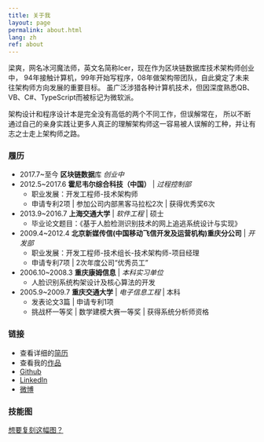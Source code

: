 ```yaml
---
title: 关于我
layout: page
permalink: about.html
lang: zh
ref: about
---
```


梁爽，网名冰河魔法师，英文名简称Icer，现在作为区块链数据库技术架构师创业中，
94年接触计算机，99年开始写程序，08年做架构带团队，自此奠定了未来往架构师方向发展的重要目标。
虽广泛涉猎各种计算机技术，但因深度熟悉QB、VB、C#、TypeScript而被标记为微软派。

架构设计和程序设计本是完全没有高低的两个不同工作，但误解常在，
所以不断通过自己的亲身实践让更多人真正的理解架构师这一容易被人误解的工种，并让有志之士走上架构师之路。


### 履历

* 2017.7~至今 **区块链数据**库 *创业中*
* 2012.5~2017.6 **霍尼韦尔综合科技（中国）** \| *过程控制部*
  - 职业发展：开发工程师-技术架构师
  - 申请专利2项 \| 参加公司内部黑客马拉松2次 \| 获得优秀奖6次
* 2013.9~2016.7 **上海交通大学** \| *软件工程* \| 硕士
  - 毕业论文题目：《基于人脸检测识别技术的网上追逃系统设计与实现》
* 2009.4~2012.4 **北京新媒传信(中国移动飞信开发及运营机构)重庆分公司** \| *开发部*
  - 职业发展：开发工程师-技术组长-技术架构师-项目经理
  - 申请专利7项 \| 2次年度公司“优秀员工”
* 2006.10~2008.3 **重庆康姆信息** \| *本科实习单位*
  - 人脸识别系统构架设计及核心算法的开发
* 2005.9~2009.7 **重庆交通大学** \| *电子信息工程* \| 本科
  - 发表论文3篇 \| 申请专利1项
  - 挑战杯一等奖 \| 数学建模大赛一等奖 \| 获得系统分析师资格

### 链接

* 查看详细的[简历](/p/about/resume.pdf)
* 查看我的[作品](/tags.html#作品展示)
* [Github](https://github.com/wizicer)
* [LinkedIn](https://www.linkedin.com/in/icerdesign)
* [微博](https://weibo.com/wizicer)

### 技能图
<a name="/skills"></a>

<div id="skillmap">
  <div class="skills-wrapper">
      <div id="skills-chart-breadcrumb"></div>
    <div class="row">
    <div class="col-6 skills-sunburst"></div>
    <div class="col-6 skills-chart">
    </div>
    </div>
  </div>
</div>
<a href="http://bl.ocks.org/wizicer/f662a0b04425fc0f7489" target="_blank">想要复刻这幅图？ <i class="fa fa-external-link"></i></a>

<!-- <link rel="stylesheet" href="/p/about/animate.css"> -->
<link rel="stylesheet" href="/p/about/style.css">
<script src="/p/about/jquery.min.js"></script>
<script src="/p/about/d3.min.js"></script>
<script src="/p/about/main.min.js"></script>
